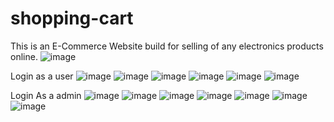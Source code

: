 # shopping-cart
This is an E-Commerce Website build for selling of any electronics products online.
![image](https://github.com/user-attachments/assets/b9464704-a47a-46e0-b993-bd4497ddd00c)

Login as a user
![image](https://github.com/user-attachments/assets/24e523c7-dab8-45d0-a587-906ace32c465)
![image](https://github.com/user-attachments/assets/cefe84eb-7c92-4314-a944-e28c9810925f)
![image](https://github.com/user-attachments/assets/eb971686-6371-4f64-957c-9b8343b74a1a)
![image](https://github.com/user-attachments/assets/e436a8c0-d9f4-409c-8eeb-0f70fa39e501)
![image](https://github.com/user-attachments/assets/fb8a5181-42ec-4bfc-853e-876a1efc0980)
![image](https://github.com/user-attachments/assets/3f6f6d10-c74e-4e52-8c7f-669d88935e6d)

Login As a admin
![image](https://github.com/user-attachments/assets/1c0f79b2-8f1a-490c-b439-14262387fe7a)
![image](https://github.com/user-attachments/assets/f2dfc7d2-dad1-4f8c-bfb4-e1bfe4885c24)
![image](https://github.com/user-attachments/assets/33e56eac-5ccc-432a-8fef-798bdaee6043)
![image](https://github.com/user-attachments/assets/45816f51-f237-4326-87a5-f5d04ef8a069)
![image](https://github.com/user-attachments/assets/0c80a989-29cd-4b8a-be2b-f8c2e9efb6c3)
![image](https://github.com/user-attachments/assets/482e04c5-7b5f-490a-b132-2aeed69b0f62)
![image](https://github.com/user-attachments/assets/5ad131de-e09f-4ee9-9913-5cf98117e8d1)










